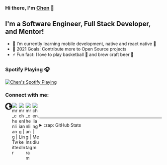### Hi there, I'm [Chen][website] 👋

## I'm a Software Engineer, Full Stack Developer, and Mentor!

- 🌱 I’m currently learning mobile development, native and react native 📱
- 🚀 2021 Goals: Contribute more to Open Source projects
- ⚡ Fun fact: I love to play basketball 🏀 and brew craft beer 🍺 

### Spotify Playing 🎧
[<img src="https://spotify-now-playing.mrchenliang.vercel.app/api/spotify" alt="Chen's Spotify Playing" width="350" />](https://open.spotify.com/user/12168690942)

### Connect with me:

[<img align="left" alt="chenliang.ca" width="22px" src="https://raw.githubusercontent.com/iconic/open-iconic/master/svg/globe.svg" />][website]
[<img align="left" alt="mr_chenliang | Twitter" width="22px" src="https://cdn.jsdelivr.net/npm/simple-icons@v3/icons/twitter.svg" />][twitter]
[<img align="left" alt="mrchenliang | LinkedIn" width="22px" src="https://cdn.jsdelivr.net/npm/simple-icons@v3/icons/linkedin.svg" />][linkedin]
[<img align="left" alt="mr_chenliang | Instagram" width="22px" src="https://cdn.jsdelivr.net/npm/simple-icons@v3/icons/instagram.svg" />][instagram]
[<img align="left" alt="chen.liang | Medium" width="22px" src="https://cdn.jsdelivr.net/npm/simple-icons@v3/icons/medium.svg" />][medium]

<br />
<br />

---
<details>
  <summary>:zap: GitHub Stats</summary>

  <img align="left" alt="mrchenliang's GitHub Stats" src="https://github-readme-stats.vercel.app/api?username=mrchenliang&show_icons=true&hide_border=true" />

</details>

[website]: https://chenliang.ca
[twitter]: https://twitter.com/mr_chenliang
[instagram]: https://instagram.com/mr_chenliang
[linkedin]: https://linkedin.com/in/mrchenliang
[medium]: https://medium.com/in/@chen.liang
[spotify]: https://open.spotify.com/user/12168690942